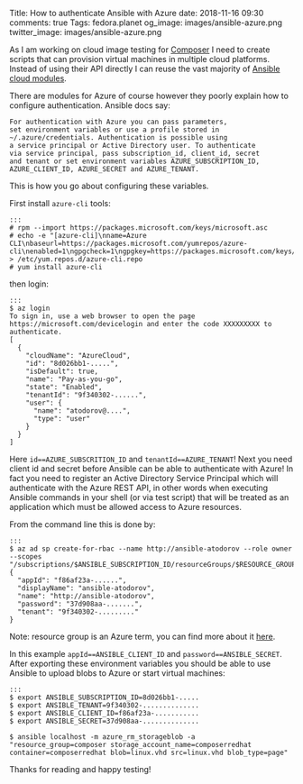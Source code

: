 Title: How to authenticate Ansible with Azure
date: 2018-11-16 09:30
comments: true
Tags: fedora.planet
og_image: images/ansible-azure.png
twitter_image: images/ansible-azure.png

As I am working on cloud image testing for
[Composer](http://weldr.io) I need to create scripts that can provision
virtual machines in multiple cloud platforms. Instead of using their API directly
I can reuse the vast majority of
[Ansible cloud modules](https://docs.ansible.com/ansible/2.6/modules/list_of_cloud_modules.html).

There are modules for Azure of course however they poorly explain
how to configure authentication. Ansible docs say:

    For authentication with Azure you can pass parameters,
    set environment variables or use a profile stored in
    ~/.azure/credentials. Authentication is possible using
    a service principal or Active Directory user. To authenticate
    via service principal, pass subscription_id, client_id, secret
    and tenant or set environment variables AZURE_SUBSCRIPTION_ID,
    AZURE_CLIENT_ID, AZURE_SECRET and AZURE_TENANT.

This is how you go about configuring these variables.

First install `azure-cli` tools:

    :::
    # rpm --import https://packages.microsoft.com/keys/microsoft.asc
    # echo -e "[azure-cli]\nname=Azure CLI\nbaseurl=https://packages.microsoft.com/yumrepos/azure-cli\nenabled=1\ngpgcheck=1\ngpgkey=https://packages.microsoft.com/keys/microsoft.asc" > /etc/yum.repos.d/azure-cli.repo
    # yum install azure-cli

then login:

    :::
    $ az login
    To sign in, use a web browser to open the page
    https://microsoft.com/devicelogin and enter the code XXXXXXXXX to authenticate.
    [
      {
        "cloudName": "AzureCloud",
        "id": "8d026bb1-.....",
        "isDefault": true,
        "name": "Pay-as-you-go",
        "state": "Enabled",
        "tenantId": "9f340302-......",
        "user": {
          "name": "atodorov@....",
          "type": "user"
        }
      }
    ]


Here `id==AZURE_SUBSCRITION_ID` and `tenantId==AZURE_TENANT`! Next you need
client id and secret before Ansible can be able to authenticate with Azure!
In fact you need to register an Active Directory Service Principal
which will authenticate with the Azure REST API, in other words when
executing Ansible commands in your shell (or via test script) that will be
treated as an application which must be allowed access to Azure resources.

From the command line this is done by:

    :::
    $ az ad sp create-for-rbac --name http://ansible-atodorov --role owner --scopes "/subscriptions/$ANSIBLE_SUBSCRIPTION_ID/resourceGroups/$RESOURCE_GROUP_NAME"
    {
      "appId": "f86af23a-......",
      "displayName": "ansible-atodorov",
      "name": "http://ansible-atodorov",
      "password": "37d908aa-.......",
      "tenant": "9f340302-........."
    }


Note: resource group is an Azure term, you can find more about it
[here](https://docs.microsoft.com/en-us/azure/azure-resource-manager/resource-group-overview).

In this example `appId==ANSIBLE_CLIENT_ID` and `password==ANSIBLE_SECRET`. After exporting
these environment variables you should be able to use Ansible to upload blobs to
Azure or start virtual machines:

    :::
    $ export ANSIBLE_SUBSCRIPTION_ID=8d026bb1-.....
    $ export ANSIBLE_TENANT=9f340302-..............
    $ export ANSIBLE_CLIENT_ID=f86af23a-...........
    $ export ANSIBLE_SECRET=37d908aa-..............
    
    $ ansible localhost -m azure_rm_storageblob -a "resource_group=composer storage_account_name=composerredhat container=composerredhat blob=linux.vhd src=linux.vhd blob_type=page"



Thanks for reading and happy testing!
